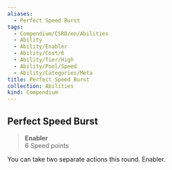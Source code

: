```yaml
---
aliases:
  - Perfect Speed Burst
tags:
  - Compendium/CSRD/en/Abilities
  - Ability
  - Ability/Enabler
  - Ability/Cost/6
  - Ability/Tier/High
  - Ability/Pool/Speed
  - Ability/Categories/Meta
title: Perfect Speed Burst
collection: Abilities
kind: Compendium
---
```

## Perfect Speed Burst  
>**Enabler**  
>6 Speed points
  
You can take two separate actions this round. Enabler.